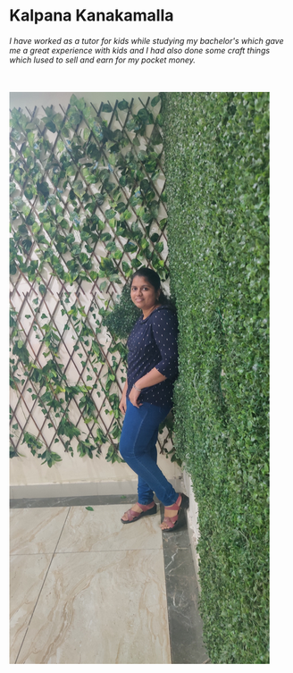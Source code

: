 # Kalpana Kanakamalla
###### I have worked as a tutor for kids while studying my bachelor's which gave me a great experience with kids and I had also done some craft things which Iused to sell and earn for my pocket money. <br><br>
![Mine](kalpana.jpg)
